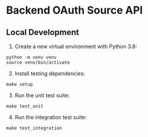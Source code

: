 # Backend OAuth Source API

## Local Development

1. Create a new virtual environment with Python 3.8:
```shell
python -m venv venv
source venv/bin/activate
```
2. Install testing dependencies:
```shell
make setup
```
3. Run the unit test suite:
```shell
make test_unit
```
4. Run the integration test suite:
```shell
make test_integration
```
